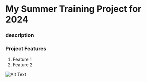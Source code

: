 # My Summer Training Project for 2024

### description

### Project Features
1. Feature 1
2. Feature 2

![Alt Text](https://img.freepik.com/free-vector/bird-colorful-logo-gradient-vector_343694-1365.jpg?size=338&ext=jpg&ga=GA1.1.2008272138.1722762000&semt=sph)
